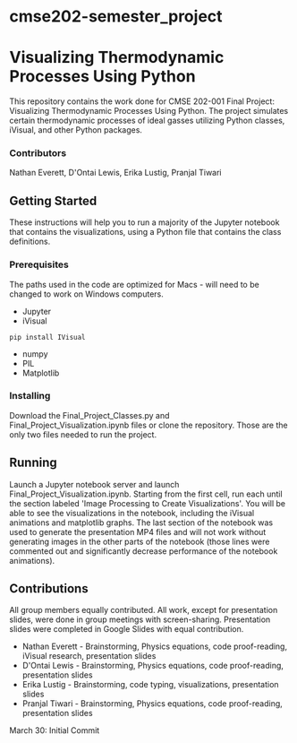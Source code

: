 # cmse202-semester_project
# Visualizing Thermodynamic Processes Using Python

This repository contains the work done for CMSE 202-001 Final Project: Visualizing
Thermodynamic Processes Using Python. The project simulates certain thermodynamic
processes of ideal gasses utilizing Python classes, iVisual, and other Python packages.

### Contributors
Nathan Everett, D'Ontai Lewis, Erika Lustig, Pranjal Tiwari

## Getting Started
These instructions will help you to run a majority of the Jupyter notebook that
contains the visualizations, using a Python file that contains the class definitions.

### Prerequisites
The paths used in the code are optimized for Macs - will need to be changed to work
on Windows computers.
* Jupyter
* iVisual
```
pip install IVisual
```
* numpy
* PIL
* Matplotlib

### Installing
Download the Final_Project_Classes.py and Final_Project_Visualization.ipynb files
or clone the repository. Those are the only two files needed to run the project.

## Running
Launch a Jupyter notebook server and launch Final_Project_Visualization.ipynb.
Starting from the first cell, run each until the section labeled 'Image Processing
to Create Visualizations'. You will be able to see the visualizations in the notebook,
including the iVisual animations and matplotlib graphs.
The last section of the notebook was used to generate the presentation MP4 files and
will not work without generating images in the other parts of the notebook (those
lines were commented out and significantly decrease performance of the notebook
animations).

## Contributions
All group members equally contributed. All work, except for presentation slides, were done in group meetings with screen-sharing. Presentation slides were completed in Google Slides with equal contribution.
* Nathan Everett - Brainstorming, Physics equations, code proof-reading, iVisual research, presentation slides
* D'Ontai Lewis - Brainstorming, Physics equations, code proof-reading, presentation slides
* Erika Lustig - Brainstorming, code typing, visualizations, presentation slides
* Pranjal Tiwari - Brainstorming, Physics equations, code proof-reading, presentation slides


March 30: Initial Commit
